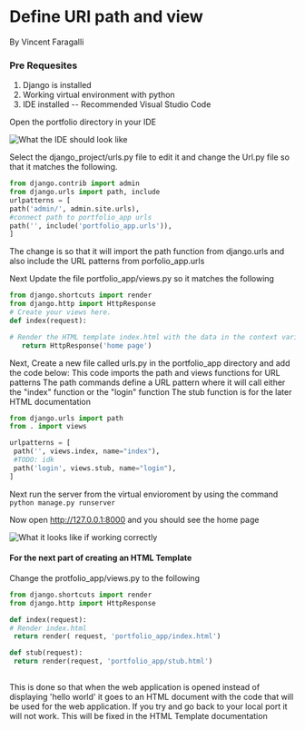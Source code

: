 # Define URI path and view
By Vincent Faragalli

### Pre Requesites
1. Django is installed
2. Working virtual environment with python
3. IDE installed -- Recommended Visual Studio Code

Open the portfolio directory in your IDE

![What the IDE should look like](https://github.com/C0atRack/GE02-Collab/blob/369e3bc160a17e927835ddd78bcba80ec9fdb00b/images/URI/faragalli-dir.png?raw=true)

Select the django_project/urls.py file to edit it and change the Url.py file so that it matches the following. 

``` Python
from django.contrib import admin
from django.urls import path, include
urlpatterns = [
path('admin/', admin.site.urls),
#connect path to portfolio_app urls
path('', include('portfolio_app.urls')),
]
```
The change is so that it will import the path function from django.urls and also include the URL patterns from porfolio_app.urls


Next Update the file portfolio_app/views.py so it matches the following 
``` Python
from django.shortcuts import render
from django.http import HttpResponse
# Create your views here.
def index(request):

# Render the HTML template index.html with the data in the context variable.
   return HttpResponse('home page')

```
Next, Create a new file called urls.py in the portfolio_app directory and add the code below:
This code imports the path and views functions for URL patterns
The path commands define a URL pattern where it will call either the "index" function or the "login" function
The stub function is for the later HTML documentation
``` Python
from django.urls import path
from . import views

urlpatterns = [
 path('', views.index, name="index"),
 #TODO: idk
 path('login', views.stub, name="login"),
]


```
Next run the server from the virtual envioroment by using the command `python manage.py runserver`

Now open http://127.0.0.1:8000 and you should see the home page

![What it looks like if working correctly](https://github.com/C0atRack/GE02-Collab/blob/b9db39a06f21f278a94f2cbed3afb2d4cf447af7/images/URI/website.png)

#### For the next part of creating an HTML Template
Change the protfolio_app/views.py to the following
``` Python
from django.shortcuts import render
from django.http import HttpResponse

def index(request):
# Render index.html
 return render( request, 'portfolio_app/index.html')

def stub(request):
 return render(request, 'portfolio_app/stub.html')
 

```
This is done so that when the web application is opened instead of displaying 'hello world' it goes to an HTML document with the code that will be used for the web application.
If you try and go back to your local port it will not work. This will be fixed in the HTML Template documentation 
